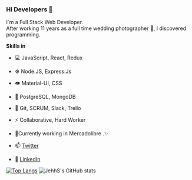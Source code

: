 ### Hi Developers 👋

I´m a Full Stack Web Developer. <br> After working 11 years as a full time wedding photographer 📸, I discovered programming.

**Skills in**

- 💻 JavaScript, React, Redux
- ⚙️ Node.JS, Express.Js
- 👁️ Material-UI, CSS
- 💽 PostgreSQL, MongoDB
- 💬 Git, SCRUM, Slack, Trello
- ⚡ Collaborative, Hard Worker

- 🔭Currently working in Mercadolibre .✨ 

- 📫 [Twitter](https://twitter.com/JereSantochi) 
- 👷 [LinkedIn](https://www.linkedin.com/in/jeremias-santochi/) 

[![Top Langs](https://github-readme-stats.vercel.app/api/top-langs/?username=JehhS&layout=compact&theme=graywhite)](https://github.com/JehhS/github-readme-stats) ![JehhS's GitHub stats](https://github-readme-stats.vercel.app/api?username=JehhS&hide=contribs,prs&theme=graywhite&show_icons=true) 

<!--
**JehhS/JehhS** is a ✨ _special_ ✨ repository because its `README.md` (this file) appears on your GitHub profile.

Here are some ideas to get you started:

- 🔭 I’m currently working on ...
- 🌱 I’m currently learning ...
- 👯 I’m looking to collaborate on ...
- 🤔 I’m looking for help with ...
- 💬 Ask me about ...
- 📫 How to reach me: ...
- 😄 Pronouns: ...
- ⚡ Fun fact: ...
- 
-->
